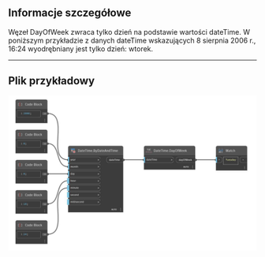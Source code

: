 ## Informacje szczegółowe
Węzeł DayOfWeek zwraca tylko dzień na podstawie wartości dateTime. W poniższym przykładzie z danych dateTime wskazujących 8 sierpnia 2006 r., 16:24 wyodrębniany jest tylko dzień: wtorek.
___
## Plik przykładowy

![DayOfWeek](./DSCore.DateTime.DayOfWeek_img.jpg)

